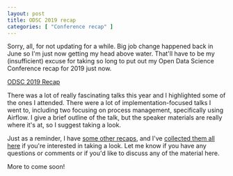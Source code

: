 ```yaml
---
layout: post
title: ODSC 2019 recap
categories: [ "Conference recap" ]
---
```


Sorry, all, for not updating for a while.  Big job change happened back in June so I'm just now getting my head above water.  That'll have to be my (insufficient) excuse for taking so long to put out my Open Data Science Conference recap for 2019 just now.

[ODSC 2019 Recap](https://docs.google.com/presentation/d/1beGzD2Pep6XhfvKB3CpU3kCVJsfNk7mrURHC44EJrbo/edit?usp=sharing)

There was a lot of really fascinating talks this year and I highlighted some of the ones I attended.  There were a lot of implementation-focused talks I went to, including two focusing on process management, specifically using Airflow.  I give a brief outline of the talk, but the speaker materials are really where it's at, so I suggest taking a look.

Just as a reminder, I have [some other recaps](https://bpben.github.io/2018/12/08/conference-recaps/), and I've [collected them all here](https://drive.google.com/drive/folders/1lAVDNU0lskdH4M7UzxwGjHw8KlspLFCv?usp=sharing) if you're interested in taking a look.  Let me know if you have any questions or comments or if you'd like to discuss any of the material here.

More to come soon!